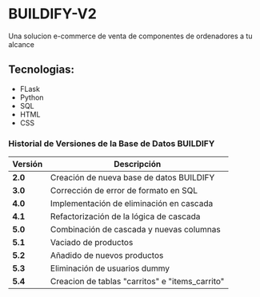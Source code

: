 # BUILDIFY-V2

Una solucion e-commerce de venta de componentes de ordenadores a tu alcance

## Tecnologias:

- FLask
- Python
- SQL
- HTML
- CSS



### Historial de Versiones de la Base de Datos BUILDIFY

| Versión | Descripción                                       |
|---------|---------------------------------------------------|
| **2.0** | Creación de nueva base de datos BUILDIFY          |
| **3.0** | Corrección de error de formato en SQL             |
| **4.0** | Implementación de eliminación en cascada          |
| **4.1** | Refactorización de la lógica de cascada           |
| **5.0** | Combinación de cascada y nuevas columnas          |
| **5.1** | Vaciado de productos                              |
| **5.2** | Añadido de nuevos productos                       |
| **5.3** | Eliminación de usuarios dummy                     |
| **5.4** | Creacion de tablas "carritos" e "items_carrito"   |


<!-- SECRET_KEY en Flask

La SECRET_KEY es una clave secreta que Flask utiliza para asegurar datos sensibles que se almacenan en el cliente, como las cookies de sesión. También se usa para firmar tokens seguros (como en recuperación de contraseña) y evitar que los datos sean manipulados o falsificados.

Es fundamental mantener esta clave secreta privada y única en producción, ya que protege la integridad y seguridad de la aplicación. Si se compromete, un atacante podría falsificar sesiones o manipular tokens críticos. -->